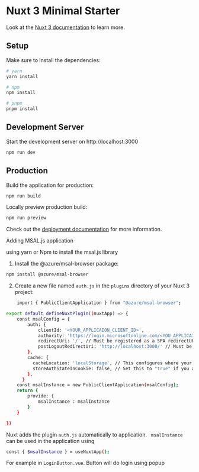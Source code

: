 # Nuxt 3 Minimal Starter

Look at the [Nuxt 3 documentation](https://nuxt.com/docs/getting-started/introduction) to learn more.

## Setup

Make sure to install the dependencies:

```bash
# yarn
yarn install

# npm
npm install

# pnpm
pnpm install
```

## Development Server

Start the development server on http://localhost:3000

```bash
npm run dev
```

## Production

Build the application for production:

```bash
npm run build
```

Locally preview production build:

```bash
npm run preview
```

Check out the [deployment documentation](https://nuxt.com/docs/getting-started/deployment) for more information.

Adding MSAL.js application

using yarn or Npm to install the msal.js library

1) Install the @azure/msal-browser package:
```bash
npm install @azure/msal-browser
```

2) Create a new file named ```auth.js``` in the ```plugins``` directory of your Nuxt 3 project:

```bash
    import { PublicClientApplication } from "@azure/msal-browser";

export default defineNuxtPlugin((nuxtApp) => {
    const msalConfig = {
        auth: {
            clientId: '<YOUR_APPLICAION_CLIENT_ID>',
            authority: 'https://login.microsoftonline.com/<YOU_APPLICAION_TENANT_ID>',
            redirectUri: '/', // Must be registered as a SPA redirectURI on your app registration
            postLogoutRedirectUri: 'http://localhost:3000/' // Must be registered as a SPA redirectURI on your app registrationregistration
        },
        cache: {
          cacheLocation: 'localStorage', // This configures where your cache will be stored
          storeAuthStateInCookie: false, // Set this to "true" if you are having issues on IE11 or Edge
        },
      }
    const msalInstance = new PublicClientApplication(msalConfig);
    return {
        provide: {
            msalInstance : msalInstance
        }
    }

})
```
Nuxt adds the plugin ```auth.js``` automatically to application. ``` msalInstance``` can be used in the application using

```bash
const { $msalInstance } = useNuxtApp();
```

For example in ```LoginButton.vue```.  Button will do login using popup
